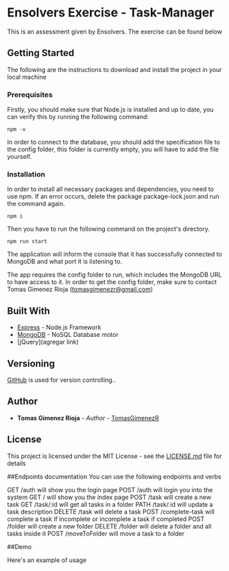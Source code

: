 # Ensolvers Exercise - Task-Manager

This is an assessment given by Ensolvers. The exercise can be found below

## Getting Started

The following are the instructions to download and install the project in your local machine


### Prerequisites

Firstly, you should make sure that Node.js is installed and up to date, you can verify this by running the following command:

```
npm -v
```

In order to connect to the database, you should add the specification file to the config folder, this folder is currently empty, you will have to add the file yourself.


### Installation

In order to install all necessary packages and dependencies, you need to use npm. If an error occurs, delete the package package-lock.json and run the command again.

```
npm i
```

Then you have to run the following command on the project's directory.

```
npm run start
```
The application will inform the console that it has successfully connected to MongoDB and what port it is listening to.

The app requires the config folder to run, which includes the MongoDB URL to have access to it. In order to get the config folder, make sure to contact Tomas Gimenez Rioja (tomasgimenezr@gmail.com)



## Built With

* [Express](https://www.npmjs.com/package/express) - Node.js Framework
* [MongoDB](https://www.mongodb.com/cloud/atlas) - NoSQL Database motor
* [jQuery](agregar link)

## Versioning

[GitHub](http://github.com/) is used for version controlling.. 

## Author

* **Tomas Gimenez Rioja** - *Author* - [TomasGimenezR](https://github.com/TomasGimenezR)


## License

This project is licensed under the MIT License - see the [LICENSE.md](LICENSE.md) file for details


##Endpoints documentation
You can use the following endpoints and verbs

GET 	/auth 		will show you the login page
POST 	/auth 		will login you into the system 
GET 	/		will show you the index page 
POST	/task		will create a new task
GET	/task/:id	will get all tasks in a folder
PATH	/task/:id	will update a task description
DELETE	/task		will delete a task
POST 	/complete-task	will complete a task if incomplete or incomplete a task if completed
POST	/folder		will create a new folder
DELETE	/folder		will delete a folder and all tasks inside it
POST	/moveToFolder	will move a task to a folder

##Demo

Here's an example of usage
